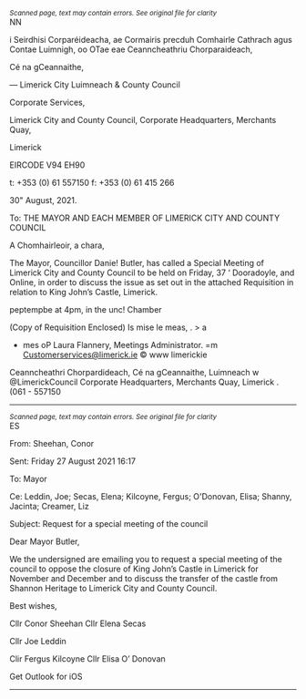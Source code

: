 *<small>Scanned page, text may contain errors. See original file for clarity</small>*  
NN

i Seirdhisi Corparéideacha,
ae Cormairis precduh Comhairle Cathrach agus Contae Luimnigh,
oo OTae eae Ceanncheathriu Chorparaideach,

Cé na gCeannaithe,

— Limerick City Luimneach
& County Council

Corporate Services,

Limerick City and County Council,
Corporate Headquarters,
Merchants Quay,

Limerick

EIRCODE V94 EH90

t: +353 (0) 61 557150
f: +353 (0) 61 415 266

30" August, 2021.

To: THE MAYOR AND EACH MEMBER OF LIMERICK CITY AND COUNTY COUNCIL

A Chomhairleoir, a chara,

The Mayor, Councillor Danie! Butler, has called a Special Meeting of Limerick City and County
Council to be held on Friday, 37 ‘
Dooradoyle, and Online, in order to discuss the issue as set out in the attached Requisition in
relation to King John’s Castle, Limerick.

peptempbe at 4pm, in the unc! Chamber

(Copy of Requisition Enclosed)
Is mise le meas,
. > a
- mes oP
Laura Flannery,
Meetings Administrator.
=m Customerservices@limerick.ie
© www limerickie

Ceanncheathri Chorpardideach, Cé na gCeannaithe, Luimneach w @LimerickCouncil
Corporate Headquarters, Merchants Quay, Limerick . (061 - 557150

---
*<small>Scanned page, text may contain errors. See original file for clarity</small>*  
ES

From: Sheehan, Conor

Sent: Friday 27 August 2021 16:17

To: Mayor

Ce: Leddin, Joe; Secas, Elena; Kilcoyne, Fergus; O'Donovan, Elisa; Shanny, Jacinta;
Creamer, Liz

Subject: Request for a special meeting of the council

Dear Mayor Butler,

We the undersigned are emailing you to request a special meeting of the council to oppose the closure of
King John’s Castle in Limerick for November and December and to discuss the transfer of the castle from
Shannon Heritage to Limerick City and County Council.

Best wishes,

Cllr Conor Sheehan
Cllr Elena Secas

Cllr Joe Leddin

Clir Fergus Kilcoyne
Cllr Elisa O’ Donovan

Get Outlook for iOS

---
